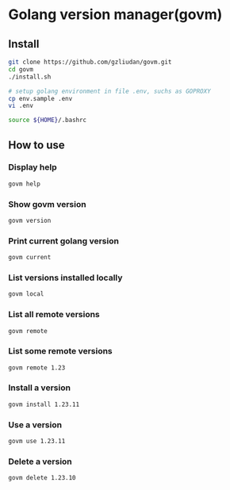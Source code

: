 # Golang version manager(govm)

## Install

```bash
git clone https://github.com/gzliudan/govm.git
cd govm
./install.sh

# setup golang environment in file .env, suchs as GOPROXY
cp env.sample .env
vi .env

source ${HOME}/.bashrc
```

## How to use

### Display help

```bash
govm help
```

### Show govm version

```bash
govm version
```

### Print current golang version

```bash
govm current
```

### List versions installed locally

```bash
govm local
```

### List all remote versions

```bash
govm remote
```

### List some remote versions

```bash
govm remote 1.23
```

### Install a version

```bash
govm install 1.23.11
```

### Use a version

```bash
govm use 1.23.11
```

### Delete a version

```bash
govm delete 1.23.10
```

